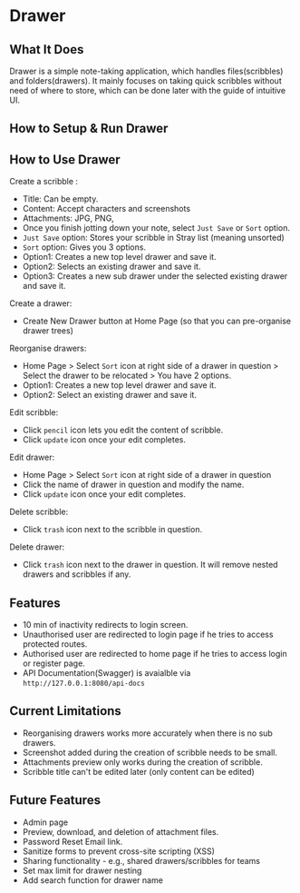 # Drawer

## What It Does

Drawer is a simple note-taking application, which handles files(scribbles) and folders(drawers).
It mainly focuses on taking quick scribbles without need of where to store, which can be done later with the guide of intuitive UI.

## How to Setup & Run Drawer

## How to Use Drawer
Create a scribble : 
- Title: Can be empty.
- Content: Accept characters and screenshots
- Attachments: JPG, PNG,
- Once you finish jotting down your note, select `Just Save` or `Sort` option.
- `Just Save` option: Stores your scribble in Stray list (meaning unsorted)
- `Sort` option: Gives you 3 options.
- Option1: Creates a new top level drawer and save it.
- Option2: Selects an existing drawer and save it.
- Option3: Creates a new sub drawer under the selected existing drawer and save it.

Create a drawer:
- Create New Drawer button at Home Page (so that you can pre-organise drawer trees)

Reorganise drawers:
- Home Page > Select `Sort` icon at right side of a drawer in question > Select the drawer to be relocated > You have 2 options.
- Option1: Creates a new top level drawer and save it.
- Option2: Select an existing drawer and save it.

Edit scribble:
- Click `pencil` icon lets you edit the content of scribble.
- Click `update` icon once your edit completes.

Edit drawer:
- Home Page > Select `Sort` icon at right side of a drawer in question
- Click the name of drawer in question and modify the name.
- Click `update` icon once your edit completes.

Delete scribble:
- Click `trash` icon next to the scribble in question.

Delete drawer:
- Click `trash` icon next to the drawer in question. It will remove nested drawers and scribbles if any.
  


## Features
- 10 min of inactivity redirects to login screen.
- Unauthorised user are redirected to login page if he tries to access protected routes.
- Authorised user are redirected to home page if he tries to access login or register page.
- API Documentation(Swagger) is avaialble via `http://127.0.0.1:8080/api-docs`


## Current Limitations
- Reorganising drawers works more accurately when there is no sub drawers.
- Screenshot added during the creation of scribble needs to be small.
- Attachments preview only works during the creation of scribble.
- Scribble title can't be edited later (only content can be edited)

## Future Features
- Admin page
- Preview, download, and deletion of attachment files.
- Password Reset Email link.
- Sanitize forms to prevent cross-site scripting (XSS)
- Sharing functionality - e.g., shared drawers/scribbles for teams
- Set max limit for drawer nesting
- Add search function for drawer name
